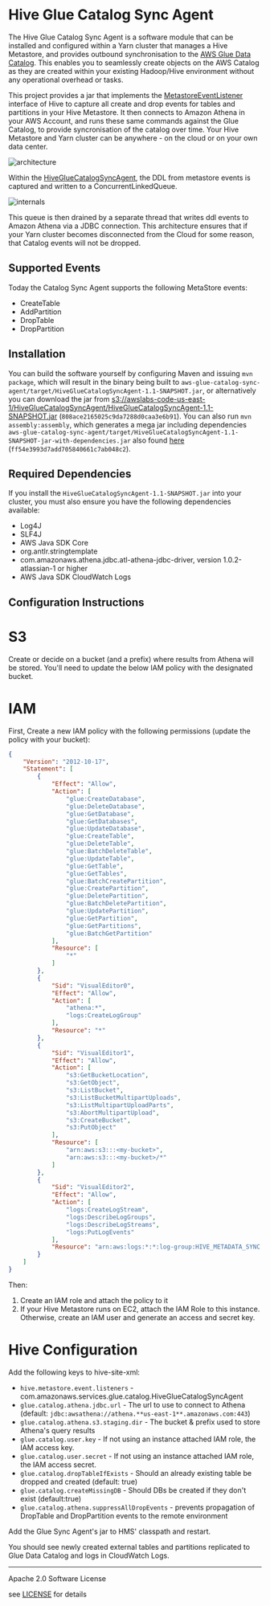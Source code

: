 # Hive Glue Catalog Sync Agent

The Hive Glue Catalog Sync Agent is a software module that can be installed and configured within a Yarn cluster that manages a Hive Metastore, and provides outbound synchronisation to the [AWS Glue Data Catalog](https://aws.amazon.com/glue). This enables you to seamlessly create objects on the AWS Catalog as they are created within your existing Hadoop/Hive environment without any operational overhead or tasks.

This project provides a jar that implements the [MetastoreEventListener](https://hive.apache.org/javadocs/r1.2.2/api/org/apache/hadoop/hive/metastore/MetaStoreEventListener.html) interface of Hive to capture all create and drop events for tables and partitions in your Hive Metastore. It then connects to Amazon Athena in your AWS Account, and runs these same commands against the Glue Catalog, to provide syncronisation of the catalog over time. Your Hive Metastore and Yarn cluster can be anywhere - on the cloud or on your own data center.

![architecture](architecture.png)

Within the [HiveGlueCatalogSyncAgent](src/main/java/com/amazonaws/services/glue/catalog/HiveGlueCatalogSyncAgent.java), the DDL from metastore events is captured and written to a ConcurrentLinkedQueue. 

![internals](internals.png)

This queue is then drained by a separate thread that writes ddl events to Amazon Athena via a JDBC connection. This architecture ensures that if your Yarn cluster becomes disconnected from the Cloud for some reason, that Catalog events will not be dropped.

## Supported Events

Today the Catalog Sync Agent supports the following MetaStore events:

* CreateTable
* AddPartition
* DropTable
* DropPartition



## Installation

You can build the software yourself by configuring Maven and issuing `mvn package`, which will result in the binary being built to `aws-glue-catalog-sync-agent/target/HiveGlueCatalogSyncAgent-1.1-SNAPSHOT.jar`, or alternatively you can download the jar from [s3://awslabs-code-us-east-1/HiveGlueCatalogSyncAgent/HiveGlueCatalogSyncAgent-1.1-SNAPSHOT.jar](https://s3.amazonaws.com/awslabs-code-us-east-1/HiveGlueCatalogSyncAgent/HiveGlueCatalogSyncAgent-1.1-SNAPSHOT.jar) (`808ace2165025c9da7288d0caa3e6b91`). You can also run `mvn assembly:assembly`, which generates a mega jar including dependencies `aws-glue-catalog-sync-agent/target/HiveGlueCatalogSyncAgent-1.1-SNAPSHOT-jar-with-dependencies.jar` also found [here](https://s3.amazonaws.com/awslabs-code-us-east-1/HiveGlueCatalogSyncAgent/HiveGlueCatalogSyncAgent-1.1-SNAPSHOT-jar-with-dependencies.jar) (`ff54e3993d7add705840661c7ab048c2`).

## Required Dependencies

If you install the `HiveGlueCatalogSyncAgent-1.1-SNAPSHOT.jar` into your cluster, you must also ensure you have the following dependencies available:

* Log4J
* SLF4J
* AWS Java SDK Core
* org.antlr.stringtemplate
* com.amazonaws.athena.jdbc.atl-athena-jdbc-driver, version 1.0.2-atlassian-1 or higher
* AWS Java SDK CloudWatch Logs

## Configuration Instructions
# S3 
Create or decide on a bucket (and a prefix) where results from Athena will be stored. You'll need to update the below IAM policy with the designated bucket.

# IAM

First, Create a new IAM policy with the following permissions (update the policy with your bucket):
	
````json
{
    "Version": "2012-10-17",
    "Statement": [
        {
            "Effect": "Allow",
            "Action": [
                "glue:CreateDatabase",
                "glue:DeleteDatabase",
                "glue:GetDatabase",
                "glue:GetDatabases",
                "glue:UpdateDatabase",
                "glue:CreateTable",
                "glue:DeleteTable",
                "glue:BatchDeleteTable",
                "glue:UpdateTable",
                "glue:GetTable",
                "glue:GetTables",
                "glue:BatchCreatePartition",
                "glue:CreatePartition",
                "glue:DeletePartition",
                "glue:BatchDeletePartition",
                "glue:UpdatePartition",
                "glue:GetPartition",
                "glue:GetPartitions",
                "glue:BatchGetPartition"
            ],
            "Resource": [
                "*"
            ]
        },
        {
            "Sid": "VisualEditor0",
            "Effect": "Allow",
            "Action": [
                "athena:*",
                "logs:CreateLogGroup"
            ],
            "Resource": "*"
        },
        {
            "Sid": "VisualEditor1",
            "Effect": "Allow",
            "Action": [
                "s3:GetBucketLocation",
                "s3:GetObject",
                "s3:ListBucket",
                "s3:ListBucketMultipartUploads",
                "s3:ListMultipartUploadParts",
                "s3:AbortMultipartUpload",
                "s3:CreateBucket",
                "s3:PutObject"
            ],
            "Resource": [
                "arn:aws:s3:::<my-bucket>",
                "arn:aws:s3:::<my-bucket>/*"
            ]
        },
        {
            "Sid": "VisualEditor2",
            "Effect": "Allow",
            "Action": [
                "logs:CreateLogStream",
                "logs:DescribeLogGroups",
                "logs:DescribeLogStreams",
                "logs:PutLogEvents"
            ],
            "Resource": "arn:aws:logs:*:*:log-group:HIVE_METADATA_SYNC:*:*"
        }
    ]
}
````

Then:

 1. Create an IAM role and attach the policy to it
 2. If your Hive Metastore runs on EC2, attach the IAM Role to this instance. Otherwise, create an IAM user and generate an access and secret key.

# Hive Configuration
Add the following keys to hive-site-xml:

- `hive.metastore.event.listeners` - com.amazonaws.services.glue.catalog.HiveGlueCatalogSyncAgent
 - `glue.catalog.athena.jdbc.url` - The url to use to connect to Athena (default: `jdbc:awsathena://athena.**us-east-1**.amazonaws.com:443`) 
 - `glue.catalog.athena.s3.staging.dir` - The bucket & prefix used to store Athena's query results
- `glue.catalog.user.key` - If not using an instance attached IAM role, the IAM access key.
- `glue.catalog.user.secret` - If not using an instance attached IAM role, the IAM access secret.
- `glue.catalog.dropTableIfExists` - Should an already existing table be dropped and created (default: true)
- `glue.catalog.createMissingDB` - Should DBs be created if they don't exist (default:true)
- `glue.catalog.athena.suppressAllDropEvents` - prevents propagation of DropTable and DropPartition events to the remote environment


Add the Glue Sync Agent's jar to HMS' classpath and restart.

You should see newly created external tables and partitions replicated to Glue Data Catalog and logs in CloudWatch Logs.


----

Apache 2.0 Software License

see [LICENSE](LICENSE) for details

